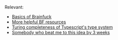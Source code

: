 Relevant:
- [Basics of Brainfuck](https://gist.github.com/roachhd/dce54bec8ba55fb17d3a)
- [More helpful BF resources](https://www.nayuki.io/page/brainfuck-interpreter-javascript)
- [Turing completeness of Typescript's type system](https://github.com/Microsoft/TypeScript/issues/14833)
- [Somebody who beat me to this idea by 3 weeks](https://github.com/sno2/bf)
